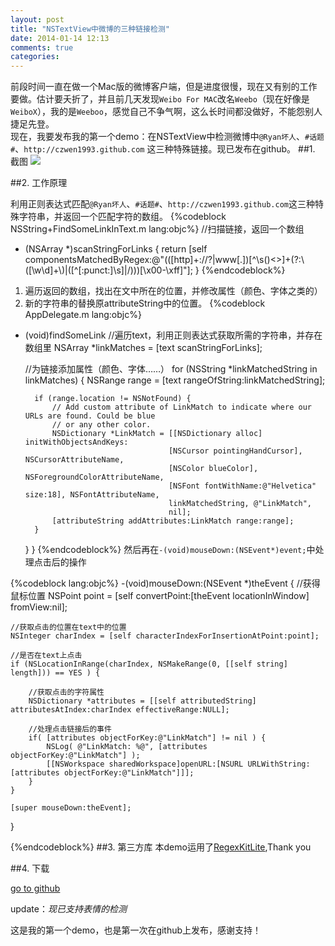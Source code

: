 ```yaml
---
layout: post
title: "NSTextView中微博的三种链接检测"
date: 2014-01-14 12:13
comments: true
categories: 
---
```

前段时间一直在做一个Mac版的微博客户端，但是进度很慢，现在又有别的工作要做。估计要夭折了，并且前几天发现`Weibo For MAC`改名`Weebo`（现在好像是`WeiboX`），我的是`Weeboo`，感觉自己不争气啊，这么长时间都没做好，不能怨别人捷足先登。<br>
现在，我要发布我的第一个demo：在NSTextView中检测微博中`@Ryan坏人`、`#话题#`、`http://czwen1993.github.com` 这三种特殊链接。现已发布在github。
##1. 截图
![](../../../../../../postImage/2014-01-14-nstextviewzhong-wei-bo-de-san-chong-lian-jie-jian-ce-ScreenShot.png)
<!--more-->


##2. 工作原理

利用正则表达式匹配`@Ryan坏人`、`#话题#`、`http://czwen1993.github.com`这三种特殊字符串，并返回一个匹配字符的数组。
{%codeblock NSString+FindSomeLinkInText.m lang:objc%}
//扫描链接，返回一个数组
- (NSArray *)scanStringForLinks {
	return [self componentsMatchedByRegex:@"(([http]+://?|www[.])[^\\s()<>]+(?:\\([\\w\\d]+\\)|([^[:punct:]\\s]|/)))[\\x00-\\xff]"];
}
{%endcodeblock%}
1. 遍历返回的数组，找出在文中所在的位置，并修改属性（颜色、字体之类的）
2. 新的字符串的替换原attributeString中的位置。
{%codeblock AppDelegate.m lang:objc%}
- (void)findSomeLink
    //遍历text，利用正则表达式获取所需的字符串，并存在数组里
    NSArray *linkMatches = [text scanStringForLinks];
    
    //为链接添加属性（颜色、字体……）
    for (NSString *linkMatchedString in linkMatches) {
        NSRange range = [text rangeOfString:linkMatchedString];
        
        if (range.location != NSNotFound) {
            // Add custom attribute of LinkMatch to indicate where our URLs are found. Could be blue
            // or any other color.
            NSDictionary *LinkMatch = [[NSDictionary alloc] initWithObjectsAndKeys:
                                      [NSCursor pointingHandCursor], NSCursorAttributeName,
                                      [NSColor blueColor], NSForegroundColorAttributeName,
                                      [NSFont fontWithName:@"Helvetica" size:18], NSFontAttributeName,
                                      linkMatchedString, @"LinkMatch",
                                      nil];
            [attributeString addAttributes:LinkMatch range:range];
        }
    }
}
{%endcodeblock%}
然后再在`-(void)mouseDown:(NSEvent*)event;`中处理点击后的操作

{%codeblock lang:objc%}
-(void)mouseDown:(NSEvent *)theEvent
{
	//获得鼠标位置
    NSPoint point = [self convertPoint:[theEvent locationInWindow] fromView:nil];
    
    //获取点击的位置在text中的位置
	NSInteger charIndex = [self characterIndexForInsertionAtPoint:point];
    
	//是否在text上点击
	if (NSLocationInRange(charIndex, NSMakeRange(0, [[self string] length])) == YES ) {
		
        //获取点击的字符属性
		NSDictionary *attributes = [[self attributedString] attributesAtIndex:charIndex effectiveRange:NULL];
        
        //处理点击链接后的事件
		if( [attributes objectForKey:@"LinkMatch"] != nil ) {
			NSLog( @"LinkMatch: %@", [attributes objectForKey:@"LinkMatch"] );
            [[NSWorkspace sharedWorkspace]openURL:[NSURL URLWithString:[attributes objectForKey:@"LinkMatch"]]];
		}
	}
	
	[super mouseDown:theEvent];

}

{%endcodeblock%}
##3. 第三方库
本demo运用了[RegexKitLite](http://regexkit.sourceforge.net/),Thank you

##4. 下载

[go to github](https://github.com/czwen1993/3Links-In-Weibo-Text)<br>

update：*现已支持表情的检测*

这是我的第一个demo，也是第一次在github上发布，感谢支持！

